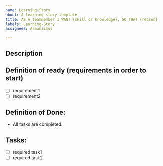 ```yaml
---
name: Learning-Story
about: A learning-story template
title: AS A teammember I WANT {skill or knowledge}, SO THAT {reason}
labels: Learning-Story
assignees: Armaniimus

---
```

## Description

## Definition of ready (requirements in order to start)
- [ ] requirement1
- [ ] requirement2

## Definition of Done:
- All tasks are completed.

## Tasks:
- [ ] required task1
- [ ] required task2